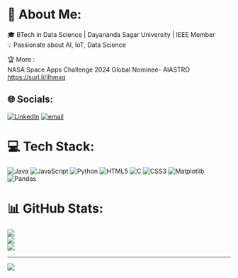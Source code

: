 # 💫 About Me:
🎓 BTech in Data Science | Dayananda Sagar University | IEEE Member<br>💡 Passionate about AI, IoT, Data Science<br>

  🏆 More : <br>
     NASA Space Apps Challenge 2024  Global Nominee- AIASTRO <br>
     https://surl.li/ilhmxq
## 🌐 Socials:
[![LinkedIn](https://img.shields.io/badge/LinkedIn-%230077B5.svg?logo=linkedin&logoColor=white)](https://linkedin.com/in/https://www.linkedin.com/in/virika-olivia-soans-3727122b8) [![email](https://img.shields.io/badge/Email-D14836?logo=gmail&logoColor=white)](mailto:virika06@gmail.com) 

# 💻 Tech Stack:
![Java](https://img.shields.io/badge/java-%23ED8B00.svg?style=for-the-badge&logo=openjdk&logoColor=white) ![JavaScript](https://img.shields.io/badge/javascript-%23323330.svg?style=for-the-badge&logo=javascript&logoColor=%23F7DF1E) ![Python](https://img.shields.io/badge/python-3670A0?style=for-the-badge&logo=python&logoColor=ffdd54) ![HTML5](https://img.shields.io/badge/html5-%23E34F26.svg?style=for-the-badge&logo=html5&logoColor=white) ![C](https://img.shields.io/badge/c-%2300599C.svg?style=for-the-badge&logo=c&logoColor=white) ![CSS3](https://img.shields.io/badge/css3-%231572B6.svg?style=for-the-badge&logo=css3&logoColor=white) ![Matplotlib](https://img.shields.io/badge/Matplotlib-%23ffffff.svg?style=for-the-badge&logo=Matplotlib&logoColor=black) ![Pandas](https://img.shields.io/badge/pandas-%23150458.svg?style=for-the-badge&logo=pandas&logoColor=white)
# 📊 GitHub Stats:
![](https://github-readme-stats.vercel.app/api?username=V-virika&theme=dark&hide_border=false&include_all_commits=true&count_private=true)<br/>
![](https://github-readme-streak-stats.herokuapp.com/?user=V-virika&theme=dark&hide_border=false)<br/>
![](https://github-readme-stats.vercel.app/api/top-langs/?username=V-virika&theme=dark&hide_border=false&include_all_commits=true&count_private=true&layout=compact)

---
[![](https://visitcount.itsvg.in/api?id=V-virika&icon=0&color=0)](https://visitcount.itsvg.in)

<!-- Proudly created with GPRM ( https://gprm.itsvg.in ) -->
